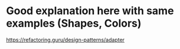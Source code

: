 # Good explanation here with same examples (Shapes, Colors)
https://refactoring.guru/design-patterns/adapter